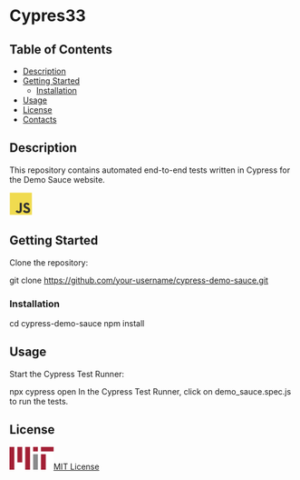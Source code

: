     
# Cypres33
## Table of Contents

- [Description](#description)
- [Getting Started](#getting-started)
  - [Installation](#installation)
- [Usage](#usage)
- [License](#license)
- [Contacts](#contacts)

## Description

This repository contains automated end-to-end tests written in Cypress for the Demo Sauce website.

<a href="https://developer.mozilla.org/en-US/docs/Web/JavaScript"><img src="https://raw.githubusercontent.com/devicons/devicon/master/icons/javascript/javascript-original.svg" height="40px" width="40px" /></a>

## Getting Started

Clone the repository:

git clone https://github.com/your-username/cypress-demo-sauce.git

### Installation

cd cypress-demo-sauce
npm install

## Usage

Start the Cypress Test Runner:

npx cypress open
In the Cypress Test Runner, click on demo_sauce.spec.js to run the tests.


## License

<a href="https://choosealicense.com/licenses/mit/"><img src="https://raw.githubusercontent.com/johnturner4004/readme-generator/master/src/components/assets/images/mit.svg" height=40 />MIT License</a>
